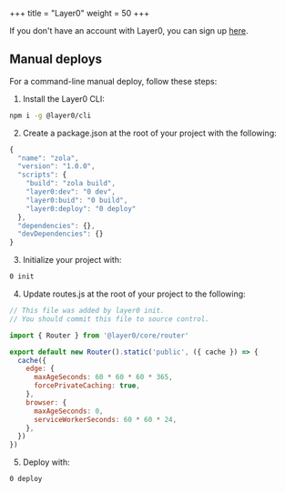 +++
title = "Layer0"
weight = 50
+++

If you don't have an account with Layer0, you can sign up [here](https://app.layer0.co/signup).

## Manual deploys

For a command-line manual deploy, follow these steps:
1. Install the Layer0 CLI: 
```bash
npm i -g @layer0/cli
```

2. Create a package.json at the root of your project with the following:
```js
{
  "name": "zola",
  "version": "1.0.0",
  "scripts": {
    "build": "zola build",
    "layer0:dev": "0 dev",
    "layer0:buid": "0 build",
    "layer0:deploy": "0 deploy"
  },
  "dependencies": {},
  "devDependencies": {}
}
```

3. Initialize your project with:
```bash
0 init
```

4. Update routes.js at the root of your project to the following:
```js
// This file was added by layer0 init.
// You should commit this file to source control.

import { Router } from '@layer0/core/router'

export default new Router().static('public', ({ cache }) => {
  cache({
    edge: {
      maxAgeSeconds: 60 * 60 * 60 * 365,
      forcePrivateCaching: true,
    },
    browser: {
      maxAgeSeconds: 0,
      serviceWorkerSeconds: 60 * 60 * 24,
    },
  })
})
```

5. Deploy with:
```bash
0 deploy
```
